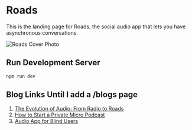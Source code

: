 # Roads

This is the landing page for Roads, the social audio app that lets you have asynchronous conversations.

![Roads Cover Photo](https://roadsaudioassets.s3.amazonaws.com/Roads_Cover.png)

## Run Development Server

```bash
npm run dev
```

## Blog Links Until I add a /blogs page

1. [The Evolution of Audio: From Radio to Roads](https://roadsaudio.com/blogs/the-evolution-of-audio-from-radio-to-roads)
2. [How to Start a Private Micro Podcast](https://roadsaudio.com/blogs/how-to-start-a-private-micro-podcast)
3. [Audio App for Blind Users](https://roadsaudio.com/blogs/audio-app-for-blind-users)
